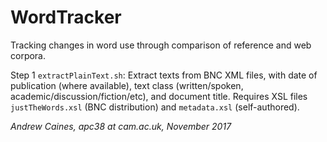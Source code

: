 # WordTracker

Tracking changes in word use through comparison of reference and web corpora.

Step 1 `extractPlainText.sh`: Extract texts from BNC XML files, with date of publication (where available), text class (written/spoken, academic/discussion/fiction/etc), and document title. Requires XSL files `justTheWords.xsl` (BNC distribution) and `metadata.xsl` (self-authored).

_Andrew Caines, apc38 at cam.ac.uk, November 2017_
